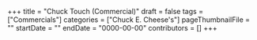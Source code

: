 +++
title = "Chuck Touch (Commercial)"
draft = false
tags = ["Commercials"]
categories = ["Chuck E. Cheese's"]
pageThumbnailFile = ""
startDate = ""
endDate = "0000-00-00"
contributors = []
+++
